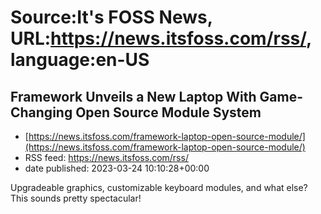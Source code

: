 # Source:It's FOSS News, URL:https://news.itsfoss.com/rss/, language:en-US

## Framework Unveils a New Laptop With Game-Changing Open Source Module System
 - [https://news.itsfoss.com/framework-laptop-open-source-module/](https://news.itsfoss.com/framework-laptop-open-source-module/)
 - RSS feed: https://news.itsfoss.com/rss/
 - date published: 2023-03-24 10:10:28+00:00

Upgradeable graphics, customizable keyboard modules, and what else? This sounds pretty spectacular!

